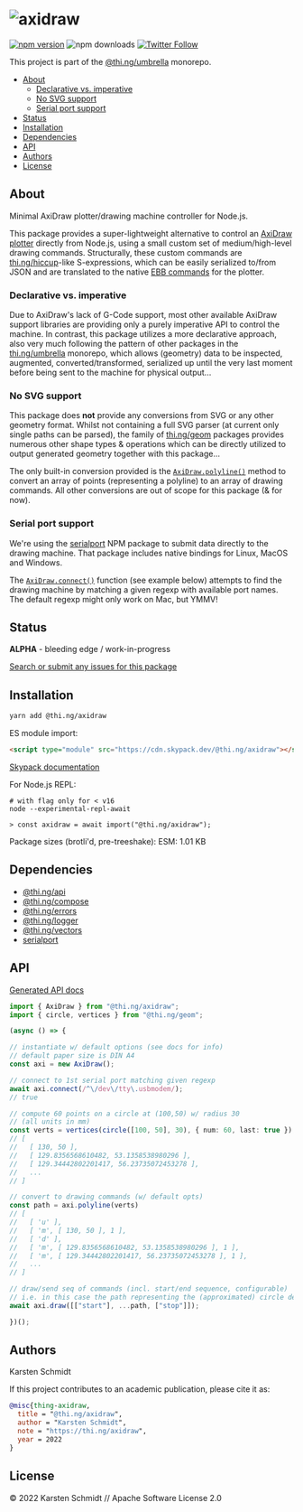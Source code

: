 <!-- This file is generated - DO NOT EDIT! -->

# ![axidraw](https://media.thi.ng/umbrella/banners-20220914/thing-axidraw.svg?25c834ce)

[![npm version](https://img.shields.io/npm/v/@thi.ng/axidraw.svg)](https://www.npmjs.com/package/@thi.ng/axidraw)
![npm downloads](https://img.shields.io/npm/dm/@thi.ng/axidraw.svg)
[![Twitter Follow](https://img.shields.io/twitter/follow/thing_umbrella.svg?style=flat-square&label=twitter)](https://twitter.com/thing_umbrella)

This project is part of the
[@thi.ng/umbrella](https://github.com/thi-ng/umbrella/) monorepo.

- [About](#about)
  - [Declarative vs. imperative](#declarative-vs-imperative)
  - [No SVG support](#no-svg-support)
  - [Serial port support](#serial-port-support)
- [Status](#status)
- [Installation](#installation)
- [Dependencies](#dependencies)
- [API](#api)
- [Authors](#authors)
- [License](#license)

## About

Minimal AxiDraw plotter/drawing machine controller for Node.js.

This package provides a super-lightweight alternative to control an [AxiDraw
plotter](https://axidraw.com/) directly from Node.js, using a small custom set
of medium/high-level drawing commands. Structurally, these custom commands are
[thi.ng/hiccup](https://github.com/thi-ng/umbrella/blob/develop/packages/hiccup/)-like
S-expressions, which can be easily serialized to/from JSON and are translated to
the native [EBB commands](https://evil-mad.github.io/EggBot/ebb.html) for the
plotter.

### Declarative vs. imperative

Due to AxiDraw's lack of G-Code support, most other available AxiDraw support
libraries are providing only a purely imperative API to control the machine. In
contrast, this package utilizes a more declarative approach, also very much
following the pattern of other packages in the
[thi.ng/umbrella](https://github.com/thi-ng/umbrella/) monorepo, which allows
(geometry) data to be inspected, augmented, converted/transformed, serialized up
until the very last moment before being sent to the machine for physical
output...

### No SVG support

This package does **not** provide any conversions from SVG or any other geometry
format. Whilst not containing a full SVG parser (at current only single paths
can be parsed), the family of
[thi.ng/geom](https://github.com/thi-ng/umbrella/tree/develop/packages/geom)
packages provides numerous other shape types & operations which can be directly
utilized to output generated geometry together with this package...

The only built-in conversion provided is the
[`AxiDraw.polyline()`](https://docs.thi.ng/umbrella/axidraw/classes/AxiDraw.html#polyline)
method to convert an array of points (representing a polyline) to an array of
drawing commands. All other conversions are out of scope for this package (& for
now).

### Serial port support

We're using the [serialport](https://serialport.io/) NPM package to submit data
directly to the drawing machine. That package includes native bindings for
Linux, MacOS and Windows.

The
[`AxiDraw.connect()`](https://docs.thi.ng/umbrella/axidraw/classes/AxiDraw.html#connect)
function (see example below) attempts to find the drawing machine by matching a
given regexp with available port names. The default regexp might only work on
Mac, but YMMV!

## Status

**ALPHA** - bleeding edge / work-in-progress

[Search or submit any issues for this package](https://github.com/thi-ng/umbrella/issues?q=%5Baxidraw%5D+in%3Atitle)

## Installation

```bash
yarn add @thi.ng/axidraw
```

ES module import:

```html
<script type="module" src="https://cdn.skypack.dev/@thi.ng/axidraw"></script>
```

[Skypack documentation](https://docs.skypack.dev/)

For Node.js REPL:

```text
# with flag only for < v16
node --experimental-repl-await

> const axidraw = await import("@thi.ng/axidraw");
```

Package sizes (brotli'd, pre-treeshake): ESM: 1.01 KB

## Dependencies

- [@thi.ng/api](https://github.com/thi-ng/umbrella/tree/develop/packages/api)
- [@thi.ng/compose](https://github.com/thi-ng/umbrella/tree/develop/packages/compose)
- [@thi.ng/errors](https://github.com/thi-ng/umbrella/tree/develop/packages/errors)
- [@thi.ng/logger](https://github.com/thi-ng/umbrella/tree/develop/packages/logger)
- [@thi.ng/vectors](https://github.com/thi-ng/umbrella/tree/develop/packages/vectors)
- [serialport](https://github.com/thi-ng/umbrella/tree/develop/packages/undefined)

## API

[Generated API docs](https://docs.thi.ng/umbrella/axidraw/)

```ts tangle:export/readme.js
import { AxiDraw } from "@thi.ng/axidraw";
import { circle, vertices } from "@thi.ng/geom";

(async () => {

// instantiate w/ default options (see docs for info)
// default paper size is DIN A4
const axi = new AxiDraw();

// connect to 1st serial port matching given regexp
await axi.connect(/^\/dev\/tty\.usbmodem/);
// true

// compute 60 points on a circle at (100,50) w/ radius 30
// (all units in mm)
const verts = vertices(circle([100, 50], 30), { num: 60, last: true });
// [
//   [ 130, 50 ],
//   [ 129.8356568610482, 53.1358538980296 ],
//   [ 129.34442802201417, 56.23735072453278 ],
//   ...
// ]

// convert to drawing commands (w/ default opts)
const path = axi.polyline(verts)
// [
//   [ 'u' ],
//   [ 'm', [ 130, 50 ], 1 ],
//   [ 'd' ],
//   [ 'm', [ 129.8356568610482, 53.1358538980296 ], 1 ],
//   [ 'm', [ 129.34442802201417, 56.23735072453278 ], 1 ],
//   ...
// ]

// draw/send seq of commands (incl. start/end sequence, configurable)
// i.e. in this case the path representing the (approximated) circle defined above
await axi.draw([["start"], ...path, ["stop"]]);

})();
```

## Authors

Karsten Schmidt

If this project contributes to an academic publication, please cite it as:

```bibtex
@misc{thing-axidraw,
  title = "@thi.ng/axidraw",
  author = "Karsten Schmidt",
  note = "https://thi.ng/axidraw",
  year = 2022
}
```

## License

&copy; 2022 Karsten Schmidt // Apache Software License 2.0
